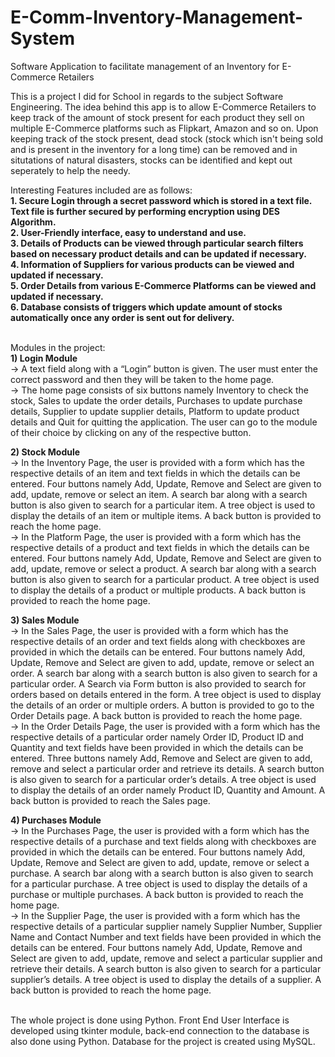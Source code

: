 # E-Comm-Inventory-Management-System
Software Application to facilitate management of an Inventory for E-Commerce Retailers

This is a project I did for School in regards to the subject Software Engineering. The idea behind this app is to allow E-Commerce Retailers to keep track of the amount of stock present for each product they sell on multiple E-Commerce platforms such as Flipkart, Amazon and so on. Upon keeping track of the stock present, dead stock (stock which isn't being sold and is present in the inventory for a long time) can be removed and in situtations of natural disasters, stocks can be identified and kept out seperately to help the needy.

Interesting Features included are as follows:<br/>
**1. Secure Login through a secret password which is stored in a text file. Text file is further secured by performing encryption using DES Algorithm.**<br/>
**2. User-Friendly interface, easy to understand and use.**<br/>
**3. Details of Products can be viewed through particular search filters based on necessary product details and can be updated if necessary.**<br/>
**4. Information of Suppliers for various products can be viewed and updated if necessary.**<br/>
**5. Order Details from various E-Commerce Platforms can be viewed and updated if necessary.**<br/>
**6. Database consists of triggers which update amount of stocks automatically once any order is sent out for delivery.**<br/><br/>

Modules in the project:<br/>
**1) Login Module**<br/>
-> A text field along with a “Login” button is given. The user must enter the correct password and then they will be taken to the home page.<br/>
-> The home page consists of six buttons namely Inventory to check the stock, Sales to update the order details, Purchases to update purchase details, Supplier to update supplier details, Platform to update product details and Quit for quitting the application. The user can go to the module of their choice by clicking on any of the respective button.<br/>

**2) Stock Module**<br/>
-> In the Inventory Page, the user is provided with a form which has the respective details of an item and text fields in which the details can be entered. Four buttons namely Add, Update, Remove and Select are given to add, update, remove or select an item. A search bar along with a search button is also given to search for a particular item. A tree object is used to display the details of an item or multiple items. A back button is provided to reach the home page.<br/>
-> In the Platform Page, the user is provided with a form which has the respective details of a product and text fields in which the details can be entered. Four buttons namely Add, Update, Remove and Select are given to add, update, remove or select a product. A search bar along with a search button is also given to search for a particular product. A tree object is used to display the details of a product or multiple products. A back button is provided to reach the home page.<br/>

**3) Sales Module**<br/>
-> In the Sales Page, the user is provided with a form which has the respective details of an order and text fields along with checkboxes are provided in which the details can be entered. Four buttons namely Add, Update, Remove and Select are given to add, update, remove or select an order. A search bar along with a search button is also given to search for a particular order. A Search via Form button is also provided to search for orders based on details entered in the form. A tree object is used to display the details of an order or multiple orders. A button is provided to go to the Order Details page. A back button is provided to reach the home page.<br/>
-> In the Order Details Page, the user is provided with a form which has the respective details of a particular order namely Order ID, Product ID and Quantity and text fields have been provided in which the details can be entered. Three buttons namely Add, Remove and Select are given to add, remove and select a particular order and retrieve its details. A search button is also given to search for a particular order’s details. A tree object is used to display the details of an order namely Product ID, Quantity and Amount. A back button is provided to reach the Sales page.<br/>

**4) Purchases Module**<br/>
-> In the Purchases Page, the user is provided with a form which has the respective details of a purchase and text fields along with checkboxes are provided in which the details can be entered. Four buttons namely Add, Update, Remove and Select are given to add, update, remove or select a purchase. A search bar along with a search button is also given to search for a particular purchase. A tree object is used to display the details of a purchase or multiple purchases. A back button is provided to reach the home page.<br/>
-> In the Supplier Page, the user is provided with a form which has the respective details of a particular supplier namely Supplier Number, Supplier Name and Contact Number and text fields have been provided in which the details can be entered. Four buttons namely Add, Update, Remove and Select are given to add, update, remove and select a particular supplier and retrieve their details. A search button is also given to search for a particular supplier’s details. A tree object is used to display the details of a supplier. A back button is provided to reach the home page.<br/><br/>



The whole project is done using Python. Front End User Interface is developed using tkinter module, back-end connection to the database is also done using Python. Database for the project is created using MySQL.

